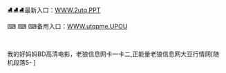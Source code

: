 <p>
	⛸⛸⛸最新入口：<a href="http://www.baidu.com/link?url=6MA2SWnO3Raqke39an_0PUxosM6ZrUGzi1BN9tNnlPW&wd">WWW.2utq.PPT</a> 
	<p>
		⌨
⌨
⌨备用入口：<a href="http://www.baidu.com/link?url=6MA2SWnO3Raqke39an_0PUxosM6ZrUGzi1BN9tNnlPW&wd">WWW.utqpme.UPOU</a> 
	</p>
	<p>
		<br />
	</p>
	<p>
		我的好妈妈BD高清电影，老狼信息网卡一卡二,正能量老狼信息网大豆行情网[随机段落5-
]
	</p>
